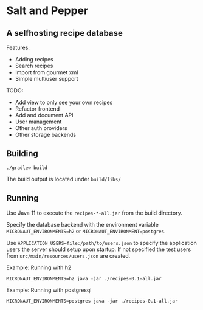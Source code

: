 # Salt and Pepper

## A selfhosting recipe database

Features:
 * Adding recipes
 * Search recipes
 * Import from gourmet xml
 * Simple multiuser support

TODO:
 * Add view to only see your own recipes 
 * Refactor frontend
 * Add and document API
 * User management
 * Other auth providers
 * Other storage backends

## Building

```shell
./gradlew build
```

The build output is located under `build/libs/`

## Running

Use Java 11 to execute the `recipes-*-all.jar` from the build directory.

Specify the database backend with the environment variable `MICRONAUT_ENVIRONMENTS=h2` or
`MICRONAUT_ENVIRONMENT=postgres`.

Use `APPLICATION_USERS=file:/path/to/users.json` to specify the application users the server should setup upon startup.
If not specified the test users from `src/main/resources/users.json` are created.

Example: Running with h2
```shell
MICRONAUT_ENVIRONMENTS=h2 java -jar ./recipes-0.1-all.jar
```

Example: Running with postgresql
```shell
MICRONAUT_ENVIRONMENTS=postgres java -jar ./recipes-0.1-all.jar
```